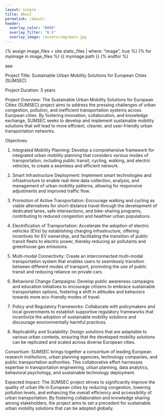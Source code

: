 ```yaml
---
layout: single
title: About
permalink: /about/
header:
  overlay_color: "#000"
  overlay_filter: "0.5"
  overlay_image: /assets/img/main.jpg
---
```


{% assign image_files = site.static_files | where: "image", true %}
{% for myimage in image_files %}
  {{ myimage.path }}
{% endfor %}

aaa

Project Title: Sustainable Urban Mobility Solutions for European Cities (SUMSEC)

Project Duration: 3 years

Project Overview: The Sustainable Urban Mobility Solutions for European Cities (SUMSEC) project aims to address the pressing challenges of urban congestion, pollution, and inefficient transportation systems across European cities. By fostering innovation, collaboration, and knowledge exchange, SUMSEC seeks to develop and implement sustainable mobility solutions that will lead to more efficient, cleaner, and user-friendly urban transportation networks.

Objectives:

1.  Integrated Mobility Planning: Develop a comprehensive framework for integrated urban mobility planning that considers various modes of transportation, including public transit, cycling, walking, and electric vehicles, to create a seamless and efficient network.

2.  Smart Infrastructure Deployment: Implement smart technologies and infrastructure to enable real-time data collection, analysis, and management of urban mobility patterns, allowing for responsive adjustments and improved traffic flow.

3.  Promotion of Active Transportation: Encourage walking and cycling as viable alternatives for short-distance travel through the development of dedicated lanes, safe intersections, and bike-sharing programs, contributing to reduced congestion and healthier urban populations.

4.  Electrification of Transportation: Accelerate the adoption of electric vehicles (EVs) by establishing charging infrastructure, offering incentives for EV ownership, and facilitating the transition of public transit fleets to electric power, thereby reducing air pollutants and greenhouse gas emissions.

5.  Multi-modal Connectivity: Create an interconnected multi-modal transportation system that enables users to seamlessly transition between different modes of transport, promoting the use of public transit and reducing reliance on private cars.

6.  Behavioral Change Campaigns: Develop public awareness campaigns and education initiatives to encourage citizens to embrace sustainable transportation options, fostering a shift in attitudes and behaviors towards more eco-friendly modes of travel.

7.  Policy and Regulatory Frameworks: Collaborate with policymakers and local governments to establish supportive regulatory frameworks that incentivize the adoption of sustainable mobility solutions and discourage environmentally harmful practices.

8.  Replicability and Scalability: Design solutions that are adaptable to various urban contexts, ensuring that the developed mobility solutions can be replicated and scaled across diverse European cities.

Consortium: SUMSEC brings together a consortium of leading European research institutions, urban planning agencies, technology companies, and public transportation authorities. This collaborative effort harnesses expertise in transportation engineering, urban planning, data analytics, behavioral psychology, and sustainable technology deployment.

Expected Impact: The SUMSEC project strives to significantly improve the quality of urban life in European cities by reducing congestion, lowering pollution levels, and enhancing the overall efficiency and accessibility of urban transportation. By fostering collaboration and knowledge sharing among stakeholders, the project aims to set a precedent for sustainable urban mobility solutions that can be adopted globally.


